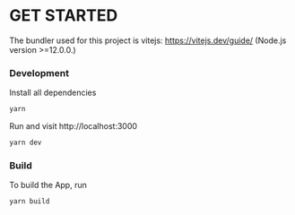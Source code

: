 # GET STARTED

The bundler used for this project is vitejs: https://vitejs.dev/guide/
(Node.js version >=12.0.0.)

### Development

Install all dependencies

```bash
yarn
```

Run and visit http://localhost:3000

```bash
yarn dev
```

### Build

To build the App, run

```bash
yarn build
```
